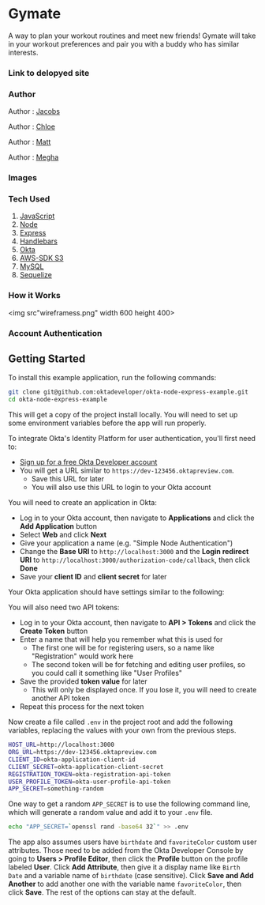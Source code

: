 # Gymate

A way to plan your workout routines and meet new friends! Gymate will take in your workout preferences and pair you with a buddy who has similar interests. 

### Link to delopyed site



### Author

Author : [Jacobs](https://github.com/gljacobs)

Author : [Chloe](https://github.com/chloezhouny)

Author : [Matt](https://github.com/matkuh)

Author : [Megha](https://github.com/meghabprasad)

### Images

### Tech Used

1. [JavaScript](https://www.javascript.com/)
2. [Node](https://nodejs.org/en/)
3. [Express](https://expressjs.com/)
4. [Handlebars](https://www.npmjs.com/package/handlebars)
5. [Okta](https://www.okta.com/)
6. [AWS-SDK S3](https://aws.amazon.com/sdk-for-node-js/)
7. [MySQL](https://www.mysql.com/)
8. [Sequelize](http://docs.sequelizejs.com/)

### How it Works

<img src"wireframess.png" width 600 height 400>

### Account Authentication

## Getting Started

To install this example application, run the following commands:

```bash
git clone git@github.com:oktadeveloper/okta-node-express-example.git
cd okta-node-express-example
```

This will get a copy of the project install locally. You will need to set up some environment variables before the app will run properly.

To integrate Okta's Identity Platform for user authentication, you'll first need to:

* [Sign up for a free Okta Developer account](https://www.okta.com/developer/signup/)
* You will get a URL similar to `https://dev-123456.oktapreview.com`.
  * Save this URL for later
  * You will also use this URL to login to your Okta account

You will need to create an application in Okta:

* Log in to your Okta account, then navigate to **Applications** and click the **Add Application** button
* Select **Web** and click **Next**
* Give your application a name (e.g. "Simple Node Authentication")
* Change the **Base URI** to `http://localhost:3000` and the **Login redirect URI** to `http://localhost:3000/authorization-code/callback`, then click **Done**
* Save your **client ID** and **client secret** for later

Your Okta application should have settings similar to the following:

You will also need two API tokens:

* Log in to your Okta account, then navigate to **API > Tokens** and click the **Create Token** button
* Enter a name that will help you remember what this is used for
  * The first one will be for registering users, so a name like "Registration" would work here
  * The second token will be for fetching and editing user profiles, so you could call it something like "User Profiles"
* Save the provided **token value** for later
  * This will only be displayed once. If you lose it, you will need to create another API token
* Repeat this process for the next token

Now create a file called `.env` in the project root and add the following variables, replacing the values with your own from the previous steps.

```bash
HOST_URL=http://localhost:3000
ORG_URL=https://dev-123456.oktapreview.com
CLIENT_ID=okta-application-client-id
CLIENT_SECRET=okta-application-client-secret
REGISTRATION_TOKEN=okta-registration-api-token
USER_PROFILE_TOKEN=okta-user-profile-api-token
APP_SECRET=something-random
```

One way to get a random `APP_SECRET` is to use the following command line, which will generate a random value and add it to your `.env` file.

```bash
echo "APP_SECRET=`openssl rand -base64 32`" >> .env
```

The app also assumes users have `birthdate` and `favoriteColor` custom user attributes. Those need to be added from the Okta Developer Console by going to **Users > Profile Editor**, then click the **Profile** button on the profile labeled **User**. Click **Add Attribute**, then give it a display name like `Birth Date` and a variable name of `birthdate` (case sensitive). Click **Save and Add Another** to add another one with the variable name `favoriteColor`, then click **Save**. The rest of the options can stay at the default.

